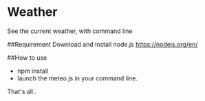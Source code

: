 # Weather
See the current weather, with command line

##Requirement
Download and install node.js https://nodejs.org/en/

##How to use
* npm install
* launch the meteo.js in your command line.

That's all..

